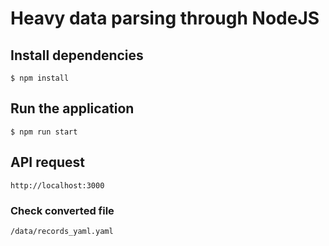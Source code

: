 # Heavy data parsing through NodeJS

## Install dependencies
`$ npm install`

## Run the application
`$ npm run start`

## API request
`http://localhost:3000`

### Check converted file
`/data/records_yaml.yaml`